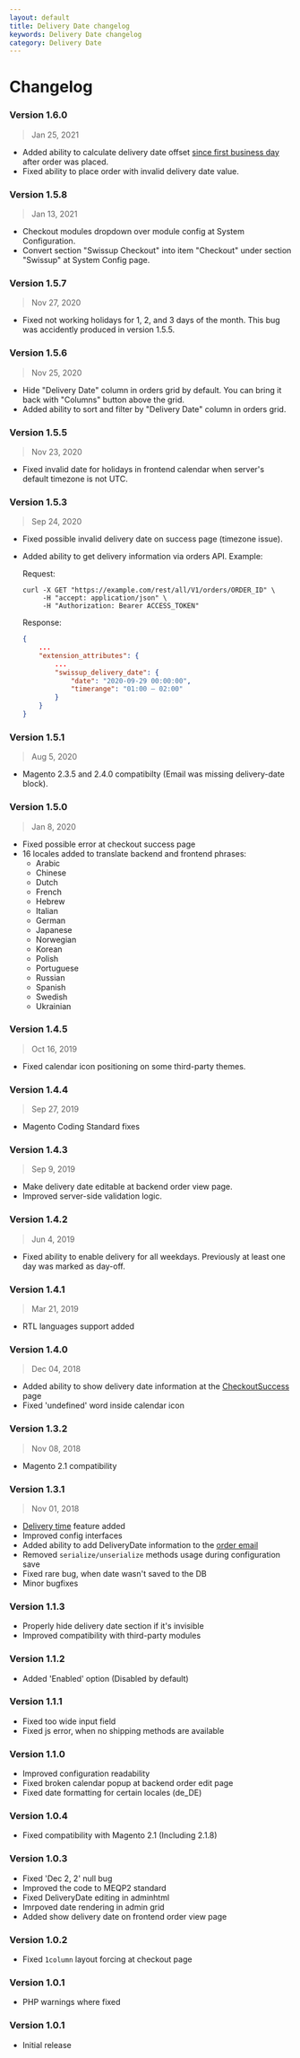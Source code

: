 ```yaml
---
layout: default
title: Delivery Date changelog
keywords: Delivery Date changelog
category: Delivery Date
---
```


# Changelog

### Version 1.6.0

> Jan 25, 2021

 -  Added ability to calculate delivery date offset
    [since first business day](/m2/extensions/delivery-date/configuration/#first-available-delivery-date-rules)
    after order was placed.
 -  Fixed ability to place order with invalid delivery date value.

### Version 1.5.8

> Jan 13, 2021

  - Checkout modules dropdown over module config at System Configuration.
  - Convert section "Swissup Checkout" into item "Checkout" under section "Swissup" at System Config page.

### Version 1.5.7

> Nov 27, 2020

 -  Fixed not working holidays for 1, 2, and 3 days of the month. This bug
    was accidently produced in version 1.5.5.

### Version 1.5.6

> Nov 25, 2020

 -  Hide "Delivery Date" column in orders grid by default. You can bring it back
    with "Columns" button above the grid.
 -  Added ability to sort and filter by "Delivery Date" column in orders grid.

### Version 1.5.5

> Nov 23, 2020

 -  Fixed invalid date for holidays in frontend calendar when server's default
    timezone is not UTC.

### Version 1.5.3

> Sep 24, 2020

 -  Fixed possible invalid delivery date on success page (timezone issue).
 -  Added ability to get delivery information via orders API. Example:

    Request:

    ```
    curl -X GET "https://example.com/rest/all/V1/orders/ORDER_ID" \
         -H "accept: application/json" \
         -H "Authorization: Bearer ACCESS_TOKEN"
    ```

    Response:

    ```json
    {
        ...
        "extension_attributes": {
            ...
            "swissup_delivery_date": {
                "date": "2020-09-29 00:00:00",
                "timerange": "01:00 — 02:00"
            }
        }
    }
    ```

### Version 1.5.1

> Aug 5, 2020

 -  Magento 2.3.5 and 2.4.0 compatibilty (Email was missing delivery-date block).

### Version 1.5.0

> Jan 8, 2020

 -  Fixed possible error at checkout success page
 -  16 locales added to translate backend and frontend phrases:
    - Arabic
    - Chinese
    - Dutch
    - French
    - Hebrew
    - Italian
    - German
    - Japanese
    - Norwegian
    - Korean
    - Polish
    - Portuguese
    - Russian
    - Spanish
    - Swedish
    - Ukrainian

### Version 1.4.5

> Oct 16, 2019

 -  Fixed calendar icon positioning on some third-party themes.

### Version 1.4.4

> Sep 27, 2019

 -  Magento Coding Standard fixes

### Version 1.4.3

> Sep 9, 2019

 -  Make delivery date editable at backend order view page.
 -  Improved server-side validation logic.

### Version 1.4.2

> Jun 4, 2019

 -  Fixed ability to enable delivery for all weekdays. Previously at least one
    day was marked as day-off.

### Version 1.4.1

> Mar 21, 2019

 -  RTL languages support added

### Version 1.4.0

> Dec 04, 2018

 -  Added ability to show delivery date information at the
    [CheckoutSuccess](/m2/extensions/checkout-success/) page
 -  Fixed 'undefined' word inside calendar icon

### Version 1.3.2

> Nov 08, 2018

 -  Magento 2.1 compatibility

### Version 1.3.1

> Nov 01, 2018

 -  [Delivery time](/m2/extensions/delivery-date/configuration/#time-field-settings)
    feature added
 -  Improved config interfaces
 -  Added ability to add DeliveryDate information to the
    [order email](/m2/extensions/delivery-date/use-cases/#add-info-to-the-order-email)
 -  Removed `serialize/unserialize` methods usage during configuration save
 -  Fixed rare bug, when date wasn't saved to the DB
 -  Minor bugfixes

### Version 1.1.3

 -  Properly hide delivery date section if it's invisible
 -  Improved compatibility with third-party modules

### Version 1.1.2

 -  Added 'Enabled' option (Disabled by default)

### Version 1.1.1

 -  Fixed too wide input field
 -  Fixed js error, when no shipping methods are available

### Version 1.1.0

 -  Improved configuration readability
 -  Fixed broken calendar popup at backend order edit page
 -  Fixed date formatting for certain locales (de_DE)

### Version 1.0.4

 -  Fixed compatibility with Magento 2.1 (Including 2.1.8)

### Version 1.0.3

 -  Fixed 'Dec 2, 2' null bug
 -  Improved the code to MEQP2 standard
 -  Fixed DeliveryDate editing in adminhtml
 -  Imrpoved date rendering in admin grid
 -  Added show delivery date on frontend order view page

### Version 1.0.2

 -  Fixed `1column` layout forcing at checkout page

### Version 1.0.1

 -  PHP warnings where fixed

### Version 1.0.1

 -  Initial release
